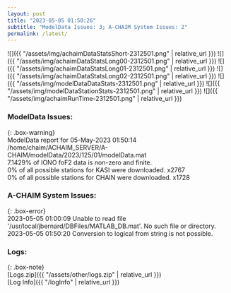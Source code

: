```yaml
---
layout: post
title: "2023-05-05 01:50:26"
subtitle: "ModelData Issues: 3; A-CHAIM System Issues: 2"
permalink: /latest/
---
```


![]({{ "/assets/img/achaimDataStatsShort-2312501.png" | relative_url }})
![]({{ "/assets/img/achaimDataStatsLong00-2312501.png" | relative_url }})
![]({{ "/assets/img/achaimDataStatsLong01-2312501.png" | relative_url }})
![]({{ "/assets/img/achaimDataStatsLong02-2312501.png" | relative_url }})
![]({{ "/assets/img/modelDataDataStats-2312501.png" | relative_url }})
![]({{ "/assets/img/modelDataStationStats-2312501.png" | relative_url }})
![]({{ "/assets/img/achaimRunTime-2312501.png" | relative_url }})


### ModelData Issues:  
  
{: .box-warning}  
 ModelData report for 05-May-2023 01:50:14   
 /home/chaim/ACHAIM_SERVER/A-CHAIM/modelData/2023/125/01/modelData.mat   
 7.1429% of IONO foF2 data is non-zero and finite.   
 0% of all possible stations for KASI were downloaded. x2767   
 0% of all possible stations for CHAIN were downloaded. x1728   
  
### A-CHAIM System Issues:  
  
{: .box-error}  
2023-05-05 01:00:09 Unable to read file '/usr/local/jbernard/DBFiles/MATLAB_DB.mat'. No such file or directory.  
2023-05-05 01:50:20 Conversion to logical from string is not possible.  

### Logs:  
  
{: .box-note}  
[Logs.zip]({{ "/assets/other/logs.zip" | relative_url }})  
[Log Info]({{ "/logInfo" | relative_url }})  
